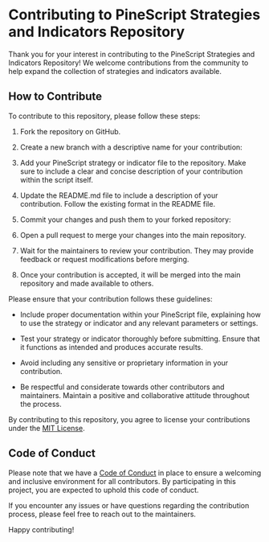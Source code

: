 # Contributing to PineScript Strategies and Indicators Repository

Thank you for your interest in contributing to the PineScript Strategies and Indicators Repository! We welcome contributions from the community to help expand the collection of strategies and indicators available.

## How to Contribute

To contribute to this repository, please follow these steps:

1. Fork the repository on GitHub.

2. Create a new branch with a descriptive name for your contribution:

3. Add your PineScript strategy or indicator file to the repository. Make sure to include a clear and concise description of your contribution within the script itself.

4. Update the README.md file to include a description of your contribution. Follow the existing format in the README file.

5. Commit your changes and push them to your forked repository:

6. Open a pull request to merge your changes into the main repository.

7. Wait for the maintainers to review your contribution. They may provide feedback or request modifications before merging.

8. Once your contribution is accepted, it will be merged into the main repository and made available to others.

Please ensure that your contribution follows these guidelines:

- Include proper documentation within your PineScript file, explaining how to use the strategy or indicator and any relevant parameters or settings.

- Test your strategy or indicator thoroughly before submitting. Ensure that it functions as intended and produces accurate results.

- Avoid including any sensitive or proprietary information in your contribution.

- Be respectful and considerate towards other contributors and maintainers. Maintain a positive and collaborative attitude throughout the process.

By contributing to this repository, you agree to license your contributions under the [MIT License](LICENSE).

## Code of Conduct

Please note that we have a [Code of Conduct](CODE_OF_CONDUCT.md) in place to ensure a welcoming and inclusive environment for all contributors. By participating in this project, you are expected to uphold this code of conduct.

If you encounter any issues or have questions regarding the contribution process, please feel free to reach out to the maintainers.

Happy contributing!
